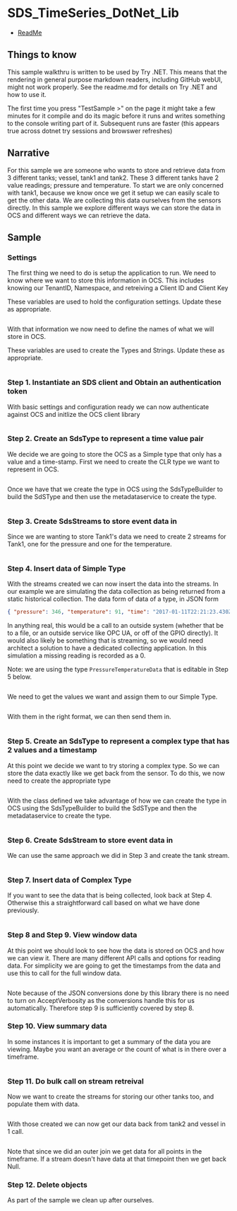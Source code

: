 # SDS_TimeSeries_DotNet_Lib

- [ReadMe](README.md)

## Things to know

This sample walkthru is written to be used by Try .NET. This means that the rendering in general purpose markdown readers, including GitHub webUI, might not work properly. See the readme.md for details on Try .NET and how to use it.

The first time you press "TestSample >" on the page it might take a few minutes for it compile and do its magic before it runs and writes something to the console writing part of it. Subsequent runs are faster (this appears true across dotnet try sessions and browswer refreshes)

## Narrative

For this sample we are someone who wants to store and retrieve data from 3 different tanks; vessel, tank1 and tank2. These 3 different tanks have 2 value readings; pressure and temperature. To start we are only concerned with tank1, because we know once we get it setup we can easily scale to get the other data. We are collecting this data ourselves from the sensors directly. In this sample we explore different ways we can store the data in OCS and different ways we can retrieve the data.

## Sample

### Settings

The first thing we need to do is setup the application to run. We need to know where we want to store this information in OCS. This includes knowing our TenantID, Namespace, and retreiving a Client ID and Client Key

These variables are used to hold the configuration settings. Update these as appropriate.

```cs --source-file ./Program.cs --project ./SdsTsDotNet.csproj --region configurationSettings --session TestSample

```

With that information we now need to define the names of what we will store in OCS.

These variables are used to create the Types and Strings. Update these as appropriate.

```cs --source-file ./Program.cs --project ./SdsTsDotNet.csproj --region settings --session TestSample

```

### Step 1. Instantiate an SDS client and Obtain an authentication token

With basic settings and configuration ready we can now authenticate against OCS and initlize the OCS client library

```cs --source-file ./Program.cs --project ./SdsTsDotNet.csproj --region step1 --session TestSample

```

### Step 2. Create an SdsType to represent a time value pair

We decide we are going to store the OCS as a Simple type that only has a value and a time-stamp. First we need to create the CLR type we want to represent in OCS.

```cs --source-file ./TimeData.cs --project ./SdsTsDotNet.csproj --region step2a --session TestSample

```

Once we have that we create the type in OCS using the SdsTypeBuilder to build the SdSType and then use the metadataservice to create the type.

```cs --source-file ./Program.cs --project ./SdsTsDotNet.csproj --region step2b --session TestSample

```

### Step 3. Create SdsStreams to store event data in

Since we are wanting to store Tank1's data we need to create 2 streams for Tank1, one for the pressure and one for the temperature.

```cs --source-file ./Program.cs --project ./SdsTsDotNet.csproj --region step3 --session TestSample

```

### Step 4. Insert data of Simple Type

With the streams created we can now insert the data into the streams. In our example we are simulating the data collection as being returned from a static historical collection. The data form of data of a type, in JSON form

```json
{ "pressure": 346, "temperature": 91, "time": "2017-01-11T22:21:23.430Z" }
```

In anything real, this would be a call to an outside system (whether that be to a file, or an outside service like OPC UA, or off of the GPIO directly). It would also likely be something that is streaming, so we would need architect a solution to have a dedicated collecting application. In this simulation a missing reading is recorded as a 0.

Note: we are using the type `PressureTemperatureData` that is editable in Step 5 below.

```cs --source-file ./Program.cs --project ./SdsTsDotNet.csproj --region step4a --session TestSample

```

We need to get the values we want and assign them to our Simple Type.

```cs --source-file ./Program.cs --project ./SdsTsDotNet.csproj --region step4b --session TestSample

```

With them in the right format, we can then send them in.

```cs --source-file ./Program.cs --project ./SdsTsDotNet.csproj --region step4c --session TestSample

```

### Step 5. Create an SdsType to represent a complex type that has 2 values and a timestamp

At this point we decide we want to try storing a complex type. So we can store the data exactly like we get back from the sensor. To do this, we now need to create the appropriate type

```cs --source-file ./PressureTemperatureData.cs --project ./SdsTsDotNet.csproj --region step5a --session TestSample

```

With the class defined we take advantage of how we can create the type in OCS using the SdsTypeBuilder to build the SdSType and then the metadataservice to create the type.

```cs --source-file ./Program.cs --project ./SdsTsDotNet.csproj --region step5b --session TestSample

```

### Step 6. Create SdsStream to store event data in

We can use the same approach we did in Step 3 and create the tank stream.

```cs --source-file ./Program.cs --project ./SdsTsDotNet.csproj --region step6 --session TestSample

```

### Step 7. Insert data of Complex Type

If you want to see the data that is being collected, look back at Step 4. Otherwise this a straightforward call based on what we have done previously.

```cs --source-file ./Program.cs --project ./SdsTsDotNet.csproj --region step6 --session TestSample

```

### Step 8 and Step 9. View window data

At this point we should look to see how the data is stored on OCS and how we can view it. There are many different API calls and options for reading data. For simplicity we are going to get the timestamps from the data and use this to call for the full window data.

```cs --source-file ./Program.cs --project ./SdsTsDotNet.csproj --region step8 --session TestSample

```

Note because of the JSON conversions done by this library there is no need to turn on AcceptVerbosity as the conversions handle this for us automatically. Therefore step 9 is sufficiently covered by step 8.

### Step 10. View summary data

In some instances it is important to get a summary of the data you are viewing. Maybe you want an average or the count of what is in there over a timeframe.

```cs --source-file ./Program.cs --project ./SdsTsDotNet.csproj --region step10 --session TestSample

```

### Step 11. Do bulk call on stream retreival

Now we want to create the streams for storing our other tanks too, and populate them with data.

```cs --source-file ./Program.cs --project ./SdsTsDotNet.csproj --region step11a --session TestSample

```

With those created we can now get our data back from tank2 and vessel in 1 call.

```cs --source-file ./Program.cs --project ./SdsTsDotNet.csproj --region step11b --session TestSample

```

Note that since we did an outer join we get data for all points in the timeframe. If a stream doesn't have data at that timepoint then we get back Null.

### Step 12. Delete objects

As part of the sample we clean up after ourselves.

```cs --source-file ./Program.cs --project ./SdsTsDotNet.csproj --region step12 --session TestSample

```
